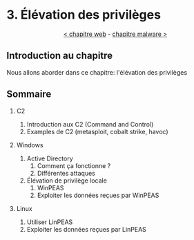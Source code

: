 # 3. Élévation des privilèges

<p align="center">
  <a href="../2-web/README.md">< chapitre web</a> - <a href="../4-malware/README.md">chapitre malware ></a>
</p>

## Introduction au chapitre

Nous allons aborder dans ce chapitre: l'élévation des privilèges

## Sommaire

1. C2
    1. Introduction aux C2 (Command and Control)
    2. Examples de C2 (metasploit, cobalt strike, havoc)
2. Windows
    1. Active Directory
        1. Comment ça fonctionne ?
        2. Différentes attaques
    2. Élévation de privilège locale
        1. WinPEAS
        2. Exploiter les données reçues par WinPEAS

3. Linux
    1. Utiliser LinPEAS
    2. Exploiter les données reçues par LinPEAS
